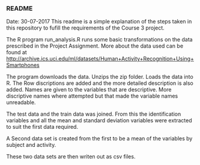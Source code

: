### README

Date: 30-07-2017
This readme is a simple explanation of the steps taken in this repository to fufill the requirements of the Course 3 project.

The R program run_analysis.R runs some basic transformations on the data prescribed in the Project Assignment. More about the data used can be found at http://archive.ics.uci.edu/ml/datasets/Human+Activity+Recognition+Using+Smartphones

The program downloads the data.
Unzips the zip folder.
Loads the data into R.
The Row discriptions are added and the more detailed description is also added.
Names are given to the variables that are descriptive.
More discriptive names where attempted but that made the variable names unreadable.

The test data and the train data was joined.
From this the identification variables and all the mean and standard deviation variables were extracted to suit the first data required.

A Second data set is created from the first to be a mean of the variables by subject and activity.

These two data sets are then writen out as csv files.